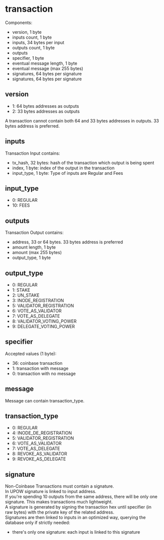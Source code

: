 # transaction

Components:
- version, 1 byte  
- inputs count, 1 byte  
- inputs, 34 bytes per input  
- outputs count, 1 byte  
- outputs
- specifier, 1 byte
- eventual message length, 1 byte
- eventual message (max 255 bytes)
- signatures, 64 bytes per signature
- signatures, 64 bytes per signature

## version
- 1: 64 bytes addresses as outputs  
- 2: 33 bytes addresses as outputs  

A transaction cannot contain both 64 and 33 bytes addresses in outputs. 33 bytes address is preferred.

## inputs
Transaction Input contains:
- tx_hash, 32 bytes: hash of the transaction which output is being spent  
- index, 1 byte: index of the output in the transaction  
- input_type, 1 byte: Type of inputs are Regular and Fees

## input_type
- 0: REGULAR
- 10: FEES


## outputs
Transaction Output contains:
- address, 33 or 64 bytes. 33 bytes address is preferred
- amount length, 1 byte
- amount (max 255 bytes)
- output_type, 1 byte

## output_type
- 0: REGULAR
- 1: STAKE
- 2: UN_STAKE
- 3: INODE_REGISTRATION
- 5: VALIDATOR_REGISTRATION
- 6: VOTE_AS_VALIDATOR
- 7: VOTE_AS_DELEGATE
- 8: VALIDATOR_VOTING_POWER
- 9: DELEGATE_VOTING_POWER

## specifier
Accepted values (1 byte):
- 36: coinbase transaction
- 1: transaction with message
- 0: transaction with no message

## message
Message can contain transaction_type.

## transaction_type
- 0: REGULAR
- 4: INODE_DE_REGISTRATION
- 5: VALIDATOR_REGISTRATION
- 6: VOTE_AS_VALIDATOR
- 7: VOTE_AS_DELEGATE
- 8: REVOKE_AS_VALIDATOR
- 9: REVOKE_AS_DELEGATE

## signature
Non-Coinbase Transactions must contain a signature.   
In UPOW signature is linked to input address.  
If you're spending 10 outputs from the same address, there will be only one signature. This makes transactions much lightweight.  
A signature is generated by signing the transaction hex until specifier (in raw bytes) with the private key of the related address.  
Signatures are then linked to inputs in an optimized way, querying the database only if strictly needed:  
- there's only one signature: each input is linked to this signature   